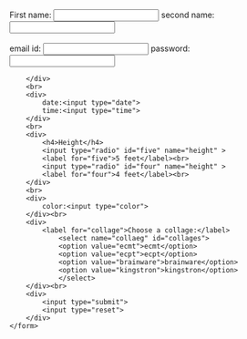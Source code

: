 <!DOCTYPE html>
<html lang="en">
<head>
    <meta charset="UTF-8">
    <meta name="viewport" content="width=device-width, initial-scale=1.0">
    <title>form</title>
</head>
<body>
    <form action="">
        <div>
            <label for="first">First name: </label>
            <input type="text"  name="first_name" id="first">
            <lable for="">second name: </lable>
            <input type ="text" name="second_name">
        </div>
        <br>
        <div>
            <lable for="">email id:</lable>
            <input type="email" name=""email>
            <lable for="">password: </lable>
            <input type="password" >

        </div>
        <br>
        <div>
            date:<input type="date">
            time:<input type="time">
        </div>
        <br>
        <div>
            <h4>Height</h4>
            <input type="radio" id="five" name="height" >
            <label for="five">5 feet</label><br>
            <input type="radio" id="four" name="height" >
            <label for="four">4 feet</label><br>
        </div>
        <br>
        <div>
            color:<input type="color">
        </div><br>
        <div>
            <label for="collage">Choose a collage:</label>
                <select name="collaeg" id="collages">
                <option value="ecmt">ecmt</option>
                <option value="ecpt">ecpt</option>
                <option value="brainware">brainware</option>
                <option value="kingstron">kingstron</option>
                </select>
        </div><br>
        <div>
            <input type="submit">
            <input type="reset">
        </div>
    </form>
</body>
</html>
